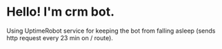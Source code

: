 # Hello! I'm crm bot.

Using UptimeRobot service for keeping the bot from falling asleep (sends http request every 23 min on / route).